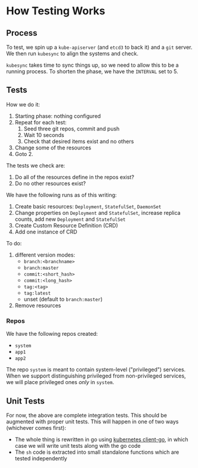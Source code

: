 # How Testing Works


## Process
To test, we spin up a `kube-apiserver` (and `etcd3` to back it) and a `git` server. We then run `kubesync` to align the systems and check.

`kubesync` takes time to sync things up, so we need to allow this to be a running process. To shorten the phase, we have the `INTERVAL` set to 5.

## Tests
How we do it:

1. Starting phase: nothing configured
2. Repeat for each test:
    1. Seed three git repos, commit and push
    2. Wait 10 seconds
    3. Check that desired items exist and no others
3. Change some of the resources
4. Goto 2.

The tests we check are:

1. Do all of the resources define in the repos exist?
2. Do no other resources exist?

We have the following runs as of this writing:

1. Create basic resources: `Deployment`, `StatefulSet`, `DaemonSet`
2. Change properties on `Deployment` and `StatefulSet`, increase replica counts, add new `Deployment` and `StatefulSet`
3. Create Custom Resource Definition (CRD)
4. Add one instance of CRD

To do:

1. different version modes:
    * `branch:<branchname>`
    * `branch:master`
    * `commit:<short_hash>`
    * `commit:<long_hash>`
    * `tag:<tag>`
    * `tag:latest`
    * unset (default to `branch:master`)
2. Remove resources

### Repos
We have the following repos created:

* `system`
* `app1`
* `app2`

The repo `system` is meant to contain system-level ("privileged") services. When we support distinguishing privileged from non-privileged services, we will place privileged ones _only_ in `system`.

## Unit Tests
For now, the above are complete integration tests. This should be augmented with proper unit tests. This will happen in one of two ways (whichever comes first):

* The whole thing is rewritten in go using [kubernetes client-go](https://github.com/kubernetes/client-go), in which case we will write unit tests along with the go code
* The `sh` code is extracted into small standalone functions which are tested independently


